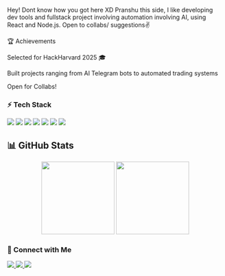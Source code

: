Hey! Dont know how you got here XD
Pranshu this side, I like developing dev tools and fullstack project involving automation involving AI, using React and Node.js. Open to collabs/ suggestions✌️

🏆 Achievements

Selected for HackHarvard 2025 🎓

Built projects ranging from AI Telegram bots to automated trading systems

Open for Collabs!

### ⚡ Tech Stack
<p align="left">
  <!-- JavaScript -->
  <img src="https://img.shields.io/badge/JavaScript-F7DF1E?logo=javascript&logoColor=000000&style=for-the-badge" />
  
  <!-- React -->
  <img src="https://img.shields.io/badge/React-61DAFB?logo=react&logoColor=20232A&style=for-the-badge" />
  
  <!-- Node.js -->
  <img src="https://img.shields.io/badge/Node.js-339933?logo=node.js&logoColor=ffffff&style=for-the-badge" />
  
  <!-- MongoDB -->
  <img src="https://img.shields.io/badge/MongoDB-47A248?logo=mongodb&logoColor=ffffff&style=for-the-badge" />
  
  <!-- C++ -->
  <img src="https://img.shields.io/badge/C++-00599C?logo=c%2B%2B&logoColor=ffffff&style=for-the-badge" />
  
  <!-- Java -->
  <img src="https://img.shields.io/badge/Java-007396?logo=java&logoColor=ffffff&style=for-the-badge" />

  <!-- Tailwind CSS -->
  <img src="https://img.shields.io/badge/Tailwind_CSS-38B2AC?logo=tailwind-css&logoColor=ffffff&style=for-the-badge" />
</p>

## 📊 GitHub Stats
<p align="center">
  <!-- Normal Stats -->
  <img src="https://github-readme-stats.vercel.app/api?username=Pranshu23x&show_icons=true&theme=radical&hide_border=true" height="170" />
  
  <!-- All languages except TypeScript -->
  <img src="https://github-readme-stats.vercel.app/api/top-langs/?username=Pranshu23x&layout=compact&theme=radical&hide_border=true&hide=TypeScript&langs_count=8" height="170" />
</p>



### 🔗 Connect with Me  
<p align="left">
  <a href="https://www.linkedin.com/in/pranshukumar23/">
    <img src="https://img.shields.io/badge/LinkedIn-0077B5?logo=linkedin&logoColor=white&style=flat-square" />
  </a>
  <a href="https://www.instagram.com/pranshu23x/">
    <img src="https://img.shields.io/badge/Instagram-E4405F?logo=instagram&logoColor=white&style=flat-square" />
  </a>
  <a href="https://github.com/pranshu-x">
    <img src="https://img.shields.io/badge/GitHub-181717?logo=github&logoColor=white&style=flat-square" />
  </a>
</p>
